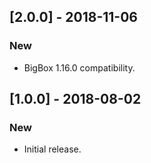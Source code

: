 ## [2.0.0] - 2018-11-06

### New

- BigBox 1.16.0 compatibility.

## [1.0.0] - 2018-08-02

### New

- Initial release.
